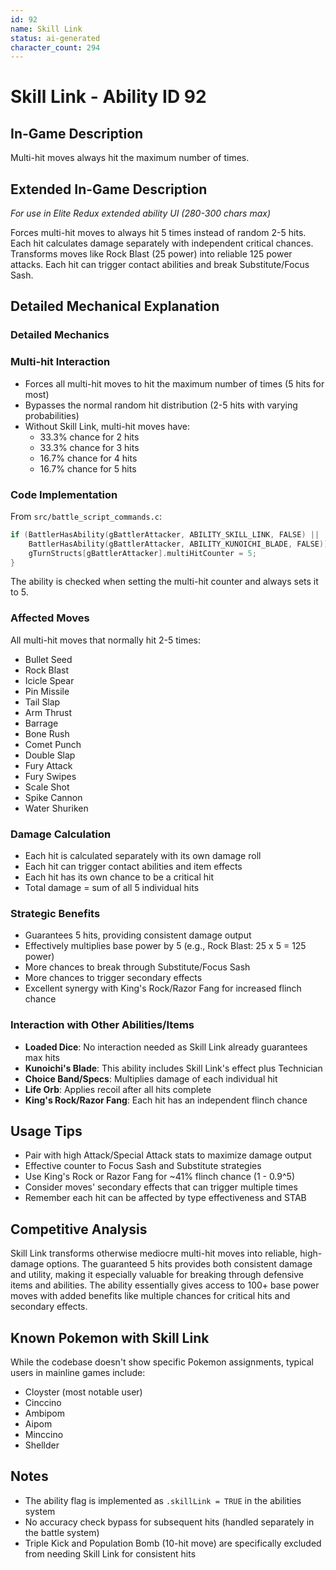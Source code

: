 ```yaml
---
id: 92
name: Skill Link
status: ai-generated
character_count: 294
---
```


# Skill Link - Ability ID 92

## In-Game Description
Multi-hit moves always hit the maximum number of times.

## Extended In-Game Description
*For use in Elite Redux extended ability UI (280-300 chars max)*

Forces multi-hit moves to always hit 5 times instead of random 2-5 hits. Each hit calculates damage separately with independent critical chances. Transforms moves like Rock Blast (25 power) into reliable 125 power attacks. Each hit can trigger contact abilities and break Substitute/Focus Sash.

## Detailed Mechanical Explanation

### Detailed Mechanics

### Multi-hit Interaction
- Forces all multi-hit moves to hit the maximum number of times (5 hits for most)
- Bypasses the normal random hit distribution (2-5 hits with varying probabilities)
- Without Skill Link, multi-hit moves have:
  - 33.3% chance for 2 hits
  - 33.3% chance for 3 hits
  - 16.7% chance for 4 hits
  - 16.7% chance for 5 hits

### Code Implementation
From `src/battle_script_commands.c`:
```c
if (BattlerHasAbility(gBattlerAttacker, ABILITY_SKILL_LINK, FALSE) || 
    BattlerHasAbility(gBattlerAttacker, ABILITY_KUNOICHI_BLADE, FALSE)) {
    gTurnStructs[gBattlerAttacker].multiHitCounter = 5;
}
```

The ability is checked when setting the multi-hit counter and always sets it to 5.

### Affected Moves
All multi-hit moves that normally hit 2-5 times:
- Bullet Seed
- Rock Blast
- Icicle Spear
- Pin Missile
- Tail Slap
- Arm Thrust
- Barrage
- Bone Rush
- Comet Punch
- Double Slap
- Fury Attack
- Fury Swipes
- Scale Shot
- Spike Cannon
- Water Shuriken

### Damage Calculation
- Each hit is calculated separately with its own damage roll
- Each hit can trigger contact abilities and item effects
- Each hit has its own chance to be a critical hit
- Total damage = sum of all 5 individual hits

### Strategic Benefits
- Guarantees 5 hits, providing consistent damage output
- Effectively multiplies base power by 5 (e.g., Rock Blast: 25 x 5 = 125 power)
- More chances to break through Substitute/Focus Sash
- More chances to trigger secondary effects
- Excellent synergy with King's Rock/Razor Fang for increased flinch chance

### Interaction with Other Abilities/Items
- **Loaded Dice**: No interaction needed as Skill Link already guarantees max hits
- **Kunoichi's Blade**: This ability includes Skill Link's effect plus Technician
- **Choice Band/Specs**: Multiplies damage of each individual hit
- **Life Orb**: Applies recoil after all hits complete
- **King's Rock/Razor Fang**: Each hit has an independent flinch chance


## Usage Tips
- Pair with high Attack/Special Attack stats to maximize damage output
- Effective counter to Focus Sash and Substitute strategies
- Use King's Rock or Razor Fang for ~41% flinch chance (1 - 0.9^5)
- Consider moves' secondary effects that can trigger multiple times
- Remember each hit can be affected by type effectiveness and STAB

## Competitive Analysis
Skill Link transforms otherwise mediocre multi-hit moves into reliable, high-damage options. The guaranteed 5 hits provides both consistent damage and utility, making it especially valuable for breaking through defensive items and abilities. The ability essentially gives access to 100+ base power moves with added benefits like multiple chances for critical hits and secondary effects.

## Known Pokemon with Skill Link
While the codebase doesn't show specific Pokemon assignments, typical users in mainline games include:
- Cloyster (most notable user)
- Cinccino
- Ambipom
- Aipom
- Minccino
- Shellder

## Notes
- The ability flag is implemented as `.skillLink = TRUE` in the abilities system
- No accuracy check bypass for subsequent hits (handled separately in the battle system)
- Triple Kick and Population Bomb (10-hit move) are specifically excluded from needing Skill Link for consistent hits